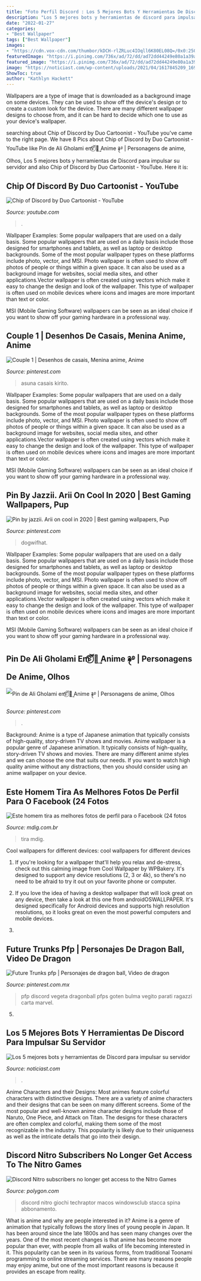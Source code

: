 ```yaml
---
title: "Foto Perfil Discord : Los 5 Mejores Bots Y Herramientas De Discord Para Impulsar Su Servidor"
description: "Los 5 mejores bots y herramientas de discord para impulsar su servidor"
date: "2022-01-27"
categories:
- "Best Wallpaper"
tags: ["Best Wallpaper"]
images:
- "https://cdn.vox-cdn.com/thumbor/kDCH-rlZRLuc4IOqll6K80EL08Q=/0x0:2500x1000/1200x800/filters:focal(660x294:1060x694)/cdn.vox-cdn.com/uploads/chorus_image/image/65242558/1__4rh8u4pYKFsY7KTcgLsRQ.0.png"
featuredImage: "https://i.pinimg.com/736x/ad/72/dd/ad72dd44249e80a1a39a105f5fe6a826.jpg"
featured_image: "https://i.pinimg.com/736x/ad/72/dd/ad72dd44249e80a1a39a105f5fe6a826.jpg"
image: "https://noticiast.com/wp-content/uploads/2021/04/1617845209_169_Los-5-mejores-bots-y-herramientas-de-Discord-para-impulsar.png"
ShowToc: true
author: "Kathlyn Hackett"
---
```



Wallpapers are a type of image that is downloaded as a background image on some devices. They can be used to show off the device's design or to create a custom look for the device. There are many different wallpaper designs to choose from, and it can be hard to decide which one to use as your device's wallpaper.

	

		
searching about Chip of Discord by Duo Cartoonist - YouTube you've came to the right page. We have 8 Pics about Chip of Discord by Duo Cartoonist - YouTube like Pin de Ali Gholami em ۫⃝⃘⃕ ̀͝᭕͢ Anime ࿑࿔ | Personagens de anime, Olhos, Los 5 mejores bots y herramientas de Discord para impulsar su servidor and also Chip of Discord by Duo Cartoonist - YouTube. Here it is:
		
    
## Chip Of Discord By Duo Cartoonist - YouTube

<img loading=lazy src="https://i.ytimg.com/vi/Xjw5_Rnh51o/maxresdefault.jpg" onerror="this.onerror=null;this.src='https://tse1.mm.bing.net/th?id=OIP.cDEW_O0glDsNjSHzJ7u2QwHaEK&amp;pid=15.1';" alt="Chip of Discord by Duo Cartoonist - YouTube">

_Source: youtube.com_

>. 

	

Wallpaper Examples: Some popular wallpapers that are used on a daily basis.
Some popular wallpapers that are used on a daily basis include those designed for smartphones and tablets, as well as laptop or desktop backgrounds. Some of the most popular wallpaper types on these platforms include photo, vector, and MSI. 
Photo wallpaper is often used to show off photos of people or things within a given space. It can also be used as a background image for websites, social media sites, and other applications.Vector wallpaper is often created using vectors which make it easy to change the design and look of the wallpaper. This type of wallpaper is often used on mobile devices where icons and images are more important than text or color. 

MSI (Mobile Gaming Software) wallpapers can be seen as an ideal choice if you want to show off your gaming hardware in a professional way.

    
## Couple 1 | Desenhos De Casais, Menina Anime, Anime

<img loading=lazy src="https://i.pinimg.com/736x/84/a3/ce/84a3cebe28e279c1f653976feeec56a3.jpg" onerror="this.onerror=null;this.src='https://tse2.mm.bing.net/th?id=OIP.E1J80DwRHpdI8Yh1fyfFtQHaFK&amp;pid=15.1';" alt="Couple 1 | Desenhos de casais, Menina anime, Anime">

_Source: pinterest.com_

>asuna casais kirito. 

	

Wallpaper Examples: Some popular wallpapers that are used on a daily basis.
Some popular wallpapers that are used on a daily basis include those designed for smartphones and tablets, as well as laptop or desktop backgrounds. Some of the most popular wallpaper types on these platforms include photo, vector, and MSI. 
Photo wallpaper is often used to show off photos of people or things within a given space. It can also be used as a background image for websites, social media sites, and other applications.Vector wallpaper is often created using vectors which make it easy to change the design and look of the wallpaper. This type of wallpaper is often used on mobile devices where icons and images are more important than text or color. 

MSI (Mobile Gaming Software) wallpapers can be seen as an ideal choice if you want to show off your gaming hardware in a professional way.

    
## Pin By Jazzii. Arii On Cool In 2020 | Best Gaming Wallpapers, Pup

<img loading=lazy src="https://i.pinimg.com/736x/32/37/3c/32373c51caaec0fc2bad4ff42ce7dc55.jpg" onerror="this.onerror=null;this.src='https://tse3.mm.bing.net/th?id=OIP.QrryyFIA3YVq73pmGA4MvgAAAA&amp;pid=15.1';" alt="Pin by jazzii. Arii on cool in 2020 | Best gaming wallpapers, Pup">

_Source: pinterest.com_

>dogwifhat. 

	

Wallpaper Examples: Some popular wallpapers that are used on a daily basis.
Some popular wallpapers that are used on a daily basis include those designed for smartphones and tablets, as well as laptop or desktop backgrounds. Some of the most popular wallpaper types on these platforms include photo, vector, and MSI. 
Photo wallpaper is often used to show off photos of people or things within a given space. It can also be used as a background image for websites, social media sites, and other applications.Vector wallpaper is often created using vectors which make it easy to change the design and look of the wallpaper. This type of wallpaper is often used on mobile devices where icons and images are more important than text or color. 

MSI (Mobile Gaming Software) wallpapers can be seen as an ideal choice if you want to show off your gaming hardware in a professional way.

    
## Pin De Ali Gholami Em ۫⃝⃘⃕ ̀͝᭕͢ Anime ࿑࿔ | Personagens De Anime, Olhos

<img loading=lazy src="https://i.pinimg.com/736x/b1/68/83/b1688389324cfbcca7dd5fe8f2ed0710.jpg" onerror="this.onerror=null;this.src='https://tse2.mm.bing.net/th?id=OIP.m8TbnKUsws1ZWggYyYlE7gHaHa&amp;pid=15.1';" alt="Pin de Ali Gholami em ۫⃝⃘⃕ ̀͝᭕͢ Anime ࿑࿔ | Personagens de anime, Olhos">

_Source: pinterest.com_

>. 

	

Background: Anime is a type of Japanese animation that typically consists of high-quality, story-driven TV shows and movies.
Anime wallpaper is a popular genre of Japanese animation. It typically consists of high-quality, story-driven TV shows and movies. There are many different anime styles and we can choose the one that suits our needs. If you want to watch high quality anime without any distractions, then you should consider using an anime wallpaper on your device.

    
## Este Homem Tira As Melhores Fotos De Perfil Para O Facebook (24 Fotos

<img loading=lazy src="https://imagens.mdig.com.br/bofes/fotos_perfil_fb_amigo_Fender2322_01.jpg" onerror="this.onerror=null;this.src='https://tse1.mm.bing.net/th?id=OIP.qDLyLRwwEwuonv_YyPDfSQHaFp&amp;pid=15.1';" alt="Este homem tira as melhores fotos de perfil para o Facebook (24 fotos">

_Source: mdig.com.br_

>tira mdig. 

	

Cool wallpapers for different devices:
cool wallpapers for different devices 

1. If you're looking for a wallpaper that'll help you relax and de-stress, check out this calming image from Cool Wallpaper by WPBakery. It's designed to support any device resolutions (2, 3 or 4k), so there's no need to be afraid to try it out on your favorite phone or computer.

2. If you love the idea of having a desktop wallpaper that will look great on any device, then take a look at this one from androidOSWALLPAPER. It's designed specifically for Android devices and supports high resolution resolutions, so it looks great on even the most powerful computers and mobile devices.

3.

    
## Future Trunks Pfp | Personajes De Dragon Ball, Video De Dragon

<img loading=lazy src="https://i.pinimg.com/736x/ad/72/dd/ad72dd44249e80a1a39a105f5fe6a826.jpg" onerror="this.onerror=null;this.src='https://tse4.mm.bing.net/th?id=OIP.wVlbtcDWKbTCpITBpSm0vAHaHa&amp;pid=15.1';" alt="Future Trunks pfp | Personajes de dragon ball, Video de dragon">

_Source: pinterest.com.mx_

>pfp discord vegeta dragonball pfps goten bulma vegito parati ragazzi carta marvel. 

	

5.

    
## Los 5 Mejores Bots Y Herramientas De Discord Para Impulsar Su Servidor

<img loading=lazy src="https://noticiast.com/wp-content/uploads/2021/04/1617845209_169_Los-5-mejores-bots-y-herramientas-de-Discord-para-impulsar.png" onerror="this.onerror=null;this.src='https://tse4.mm.bing.net/th?id=OIP.trxAAXsQ9ec4Q6FHsACvMQHaD2&amp;pid=15.1';" alt="Los 5 mejores bots y herramientas de Discord para impulsar su servidor">

_Source: noticiast.com_

>. 

	

Anime Characters and their Designs: Most animes feature colorful characters with distinctive designs.
There are a variety of anime characters and their designs that can be seen on many different screens. Some of the most popular and well-known anime character designs include those of Naruto, One Piece, and Attack on Titan. The designs for these characters are often complex and colorful, making them some of the most recognizable in the industry. This popularity is likely due to their uniqueness as well as the intricate details that go into their design.

    
## Discord Nitro Subscribers No Longer Get Access To The Nitro Games

<img loading=lazy src="https://cdn.vox-cdn.com/thumbor/kDCH-rlZRLuc4IOqll6K80EL08Q=/0x0:2500x1000/1200x800/filters:focal(660x294:1060x694)/cdn.vox-cdn.com/uploads/chorus_image/image/65242558/1__4rh8u4pYKFsY7KTcgLsRQ.0.png" onerror="this.onerror=null;this.src='https://tse2.mm.bing.net/th?id=OIP.m9YNleRY5KIbVxCh5G7hBQHaE8&amp;pid=15.1';" alt="Discord Nitro subscribers no longer get access to the Nitro Games">

_Source: polygon.com_

>discord nitro giochi techraptor macos windowsclub stacca spina abbonamento. 

	

What is anime and why are people interested in it?
Anime is a genre of animation that typically follows the story lines of young people in Japan. It has been around since the late 1800s and has seen many changes over the years. One of the most recent changes is that anime has become more popular than ever, with people from all walks of life becoming interested in it. This popularity can be seen in its various forms, from traditional Toonami programming to online streaming services. There are many reasons people may enjoy anime, but one of the most important reasons is because it provides an escape from reality.

